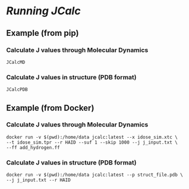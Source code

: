 # *Running JCalc*


## Example (from pip)
### Calculate J values through Molecular Dynamics
    JCalcMD

### Calculate J values in structure (PDB format)
    JCalcPDB



## Example (from Docker)
### Calculate J values through Molecular Dynamics
    docker run -v $(pwd):/home/data jcalc:latest --x idose_sim.xtc \
    --t idose_sim.tpr --r HAID --suf 1 --skip 1000 --j j_input.txt \
    --ff add_hydrogen.ff

### Calculate J values in structure (PDB format)
    docker run -v $(pwd):/home/data jcalc:latest --p struct_file.pdb \
    --j j_input.txt --r HAID
